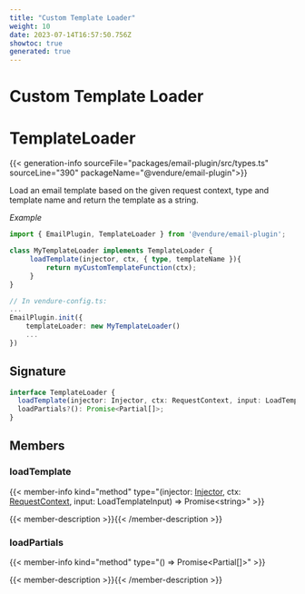 ```yaml
---
title: "Custom Template Loader"
weight: 10
date: 2023-07-14T16:57:50.756Z
showtoc: true
generated: true
---
```

<!-- This file was generated from the Vendure source. Do not modify. Instead, re-run the "docs:build" script -->

# Custom Template Loader
<div class="symbol">


# TemplateLoader

{{< generation-info sourceFile="packages/email-plugin/src/types.ts" sourceLine="390" packageName="@vendure/email-plugin">}}

Load an email template based on the given request context, type and template name
and return the template as a string.

*Example*

```TypeScript
import { EmailPlugin, TemplateLoader } from '@vendure/email-plugin';

class MyTemplateLoader implements TemplateLoader {
     loadTemplate(injector, ctx, { type, templateName }){
         return myCustomTemplateFunction(ctx);
     }
}

// In vendure-config.ts:
...
EmailPlugin.init({
    templateLoader: new MyTemplateLoader()
    ...
})
```

## Signature

```TypeScript
interface TemplateLoader {
  loadTemplate(injector: Injector, ctx: RequestContext, input: LoadTemplateInput): Promise<string>;
  loadPartials?(): Promise<Partial[]>;
}
```
## Members

### loadTemplate

{{< member-info kind="method" type="(injector: <a href='/typescript-api/common/injector#injector'>Injector</a>, ctx: <a href='/typescript-api/request/request-context#requestcontext'>RequestContext</a>, input: LoadTemplateInput) => Promise&#60;string&#62;"  >}}

{{< member-description >}}{{< /member-description >}}

### loadPartials

{{< member-info kind="method" type="() => Promise&#60;Partial[]&#62;"  >}}

{{< member-description >}}{{< /member-description >}}


</div>
